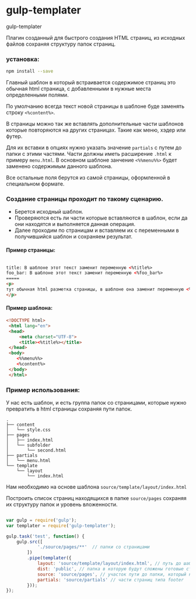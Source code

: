 # gulp-templater

gulp-templater

Плагин созданный для быстрого создания HTML страниц, из исходных файлов сохраняя структуру папок страниц.

### установка:

```bash
npm install --save
```

Главный шаблон в который встраивается содержимое страниц это обычная html страница, с добавленными в нужные места определенными полями.

По умолчанию всегда текст новой страницы в шаблоне буде заменять строку `<%content%>`.

В страницы можно так же вставлять дополнительные части шаблонов которые повторяются на других страницах. Такие как меню, хэдер или футер.

Для их вставки в опциях нужно указать значение `partials`  с путем до папки с этими частями. Части должны иметь расширение `.html` к примеру `menu.html`.
В основном шаблоне занчение `<%%menu%%>` будет заменено содержимым данного шаблона.

Все остальные поля берутся из самой страницы, оформленной в специальном формате.

### Создание страницы проходит по такому сценарию.

* Берется исходный шаблон.
* Проверяются есть ли части которые вставляются в шаблон, если да они находятся и выполняется данная операция.
* Далее проходим по страницам и вставляем их с переменными в получившийся шаблон и сохраняем результат.


#### Пример страницы:

```html

title: В шаблоне этот текст заменит переменную <%title%>
foo_bar: В шаблоне этот текст заменит переменную <%foo_bar%>
=====
<p>
тут обычная html разметка страницы, в шаблоне она заменит переменную <%content%>
</p>

```

#### Пример шаблона:
```html
<!DOCTYPE html>
 <html lang="en">
 <head>
     <meta charset="UTF-8">
     <title><%title%></title>
 </head>
 <body>
    <%%menu%%>
    <%content%>
 </body>
 </html> 
```



### Пример использования:

У нас есть шаблон, и есть группа папок со страницами, которые нужно превратить в html страницы сохраняя пути папок.

```
.
├── content
│   └── style.css
├── pages
│   ├── index.html
│   └── subfolder
│       └── second.html
├── partials
│   └── menu.html
└── template
    └── layout
        └── index.html

```

Нам необходимо на основе шаблона 
` source/template/layout/index.html `

Построить список страниц находящихся в папке 
`source/pages` сохраняя их структуру папок и уровень вложенности.


```js

var gulp = require('gulp');
var templater = require('gulp-templater');

gulp.task('test', function() {
    gulp.src([
            './source/pages/**'  // папки со страницами
        ])
        .pipe(templater({
            layout: 'source/template/layout/index.html', // путь до шаблона
            dist: 'public', // папка в которую будут сложены готовые страницы
            source: 'source/pages', // участок пути до папки, который нужно исключить
            partials: 'source/partials' // части страниц типа footer
        }));
});


```
